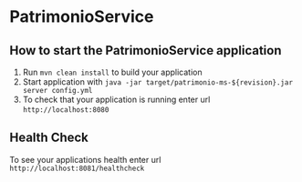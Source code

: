 # PatrimonioService

How to start the PatrimonioService application
---

1. Run `mvn clean install` to build your application
1. Start application with `java -jar target/patrimonio-ms-${revision}.jar server config.yml`
1. To check that your application is running enter url `http://localhost:8080`

Health Check
---

To see your applications health enter url `http://localhost:8081/healthcheck`
